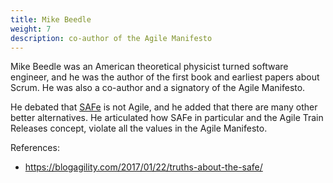 ```yaml
---
title: Mike Beedle
weight: 7
description: co-author of the Agile Manifesto
---
```


Mike Beedle was an American theoretical physicist turned software engineer, and he was the author of the first book and earliest papers about Scrum. He was also a co-author and a signatory of the Agile Manifesto.

He debated that [SAFe](https://www.scaledagileframework.com/) is not Agile, and he added that there are many other better alternatives. He articulated how SAFe in particular and the Agile Train Releases concept, violate all the values in the Agile Manifesto.

References:
- https://blogagility.com/2017/01/22/truths-about-the-safe/
